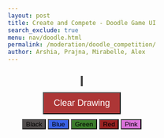 ```yaml
---
layout: post 
title: Create and Compete - Doodle Game UI
search_exclude: true
menu: nav/doodle.html
permalink: /moderation/doodle_competition/
author: Arshia, Prajna, Mirabelle, Alex
---
```


<head>
    <meta charset="UTF-8">
    <meta name="viewport" content="width=device-width, initial-scale=1.0">
    <title>Drawing Canvas</title>
    <style>
        body { display: flex; flex-direction: column; justify-content: center; align-items: center; height: 100vh; margin: 0; }
        canvas { border: 2px solid #444; cursor: crosshair; margin-top: 10px; }
        .color-button {
            width: 30px;
            height: 30px;
            border: none;
            margin: 2px;
            cursor: pointer;
        }
    </style>
</head>
<body>

<canvas id="drawingCanvas" width="600" height="400"></canvas>

<script>
    const canvas = document.getElementById('drawingCanvas');
    const ctx = canvas.getContext('2d');
    let drawing = false;
    let currentColor = '#ad3636';

    canvas.addEventListener('mousedown', startDrawing);
    canvas.addEventListener('mouseup', stopDrawing);
    canvas.addEventListener('mousemove', draw);

    function startDrawing(event) {
        drawing = true;
        ctx.beginPath();
        ctx.moveTo(event.clientX - canvas.offsetLeft, event.clientY - canvas.offsetTop);
    }

    function stopDrawing() {
        drawing = false;
        ctx.closePath();
    }

    function draw(event) {
        if (!drawing) return;
        ctx.lineWidth = 5;
        ctx.lineCap = 'round';
        ctx.strokeStyle = currentColor;
        ctx.lineTo(event.clientX - canvas.offsetLeft, event.clientY - canvas.offsetTop);
        ctx.stroke();
    }

    function clearCanvas() {
        ctx.clearRect(0, 0, canvas.width, canvas.height);
    }

    function changeColor(color) {
        currentColor = color;
    }
</script>

<div>
    <button onclick="clearCanvas()" style="font-size: 18px; background-color: #ad3636; padding: 10px 20px; color: white;">Clear Drawing</button>
</div>

<div style="margin-top: 10px;">
        <button style="background-color: #524e4e!important;  display:inline-block" onclick="changeColor('#524e4e')">Black</button>
        <button style="background-color: #3a63e8!important;  display:inline-block" onclick="changeColor('#3a63e8')">Blue</button>
        <button style="background-color: #3c7d2c!important;  display:inline-block" onclick="changeColor('#3c7d2c')">Green</button>
        <button style="background-color: #992222!important;  display:inline-block" onclick="changeColor('#992222')">Red</button>
        <button style="background-color: #db74db!important;  display:inline-block" onclick="changeColor('#db74db')">Pink</button>
</div>

</body>
